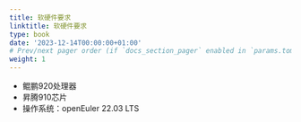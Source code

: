 ```yaml
---
title: 软硬件要求
linktitle: 软硬件要求
type: book
date: '2023-12-14T00:00:00+01:00'
# Prev/next pager order (if `docs_section_pager` enabled in `params.toml`)
weight: 1
---
```


* 鲲鹏920处理器
* 昇腾910芯片
* 操作系统：openEuler 22.03 LTS